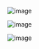 ![image](https://github.com/user-attachments/assets/7a87c17e-249c-4a26-ae2f-28a457dad248)

![image](https://github.com/user-attachments/assets/27667bf8-b11f-4884-8c8f-273fac67da72)

![image](https://github.com/user-attachments/assets/a2b5f61b-4e0a-4ff1-8326-74cbcfb9151f)
